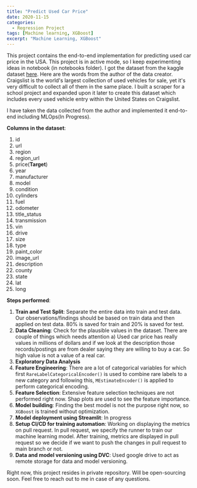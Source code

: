 ```yaml
---
title: "Predict Used Car Price"
date: 2020-11-15
categories:
  - Regression Project
tags: [Machine learning, XGBoost]
excerpt: "Machine Learning, XGBoost"
---
```


This project contains the end-to-end implementation for predicting used car price in the USA. This project is in active mode, so I keep experimenting ideas in notebook (in notebooks folder). I got the dataset from the kaggle dataset [here](https://www.kaggle.com/austinreese/craigslist-carstrucks-data). Here are the words from the author of the data creator. Craigslist is the world's largest collection of used vehicles for sale, yet it's very difficult to collect all of them in the same place. I built a scraper for a school project and expanded upon it later to create this dataset which includes every used vehicle entry within the United States on Craigslist.

I have taken the data collected from the author and implemented it end-to-end including MLOps(In Progress).

**Columns in the dataset**: 
1. id 
2. url
3. region
4. region_url
5. price(**Target**) 
6. year
7. manufacturer
8. model
9. condition
10. cylinders
11. fuel
12. odometer
13. title_status
14. transmission
15. vin
16. drive
17. size
18. type
19. paint_color
20. image_url
21. description
22. county
23. state
24. lat
25. long

**Steps performed**:

1. **Train and Test Split**: Separate the entire data into train and test data. Our observations/findings should be based on train data and then applied on test data. 80% is saved for train and 20% is saved for test.
2. **Data Cleaning**: Check for the plausible values in the dataset. There are couple of things which needs attention
    a) Used car price has really values in millions of dollars and if we look at the description those records/postings are from dealer saying they are willing to buy a car. So high value is not a value of a real car. 
3. **Exploratory Data Analysis**
4. **Feature Engineering**: There are a lot of categorical variables for which first ```RareLabelCategoricalEncoder()``` is used to combine rare labels to a new category and following this, ```MEstimateEncoder()``` is applied to perform categorical encoding.
5. **Feature Selection**: Extensive feature selection techniques are not performed right now. Shap plots are used to see the feature importance.
6. **Model building**: Finding the best model is not the purpose right now, so ```XGBoost``` is trained without optimization.
7. **Model deployment using Streamlit**: In progress
8. **Setup CI/CD for training automation**: Working on displaying the metrics on pull request. In pull request, we specify the runner to train our machine learning model. After training, metrics are displayed in pull request so we decide if we want to push the changes in pull request to main branch or not. 
9. **Data and model versioning using DVC**: Used google drive to act as remote storage for data and model versioning.

Right now, this project resides in private repository. Will be open-sourcing soon. Feel free to reach out to me in case of any questions.